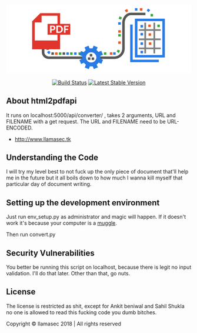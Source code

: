 <p align="center"><img src="html-to-pdf.png"></p>

<p align="center">
<a href="https://llamasec.tk"><img src="https://travis-ci.org/laravel/framework.svg" alt="Build Status"></a>
<a href="https://llamasec.tk"><img src="https://poser.pugx.org/laravel/framework/v/unstable.svg" alt="Latest Stable Version"></a>
</p>

## About html2pdfapi

It runs on localhost:5000/api/converter/ , takes 2 arguments, URL and FILENAME with a get request. 
The URL and FILENAME need to be URL-ENCODED.


- http://www.llamasec.tk


## Understanding the Code
I will try my level best to not fuck up the only piece of document that'll help me in the future but 
it all boils down to how much I wanna kill myself that particular day of document writing. 


## Setting up the development environment
Just run env_setup.py as administrator and magic will happen. If it doesn't work it's because your computer is
a [muggle](https://en.wikipedia.org/wiki/Muggle).

Then run convert.py
 

## Security Vulnerabilities
You better be running this script on localhost, because there is legit no input validation. I'll do that later. Other than that, go nuts.

## License

The license is restricted as shit, except for Ankit beniwal and Sahil Shukla no one is allowed to read this fucking code
you dumb bitches.



Copyright &copy; llamasec 2018 | All rights reserved